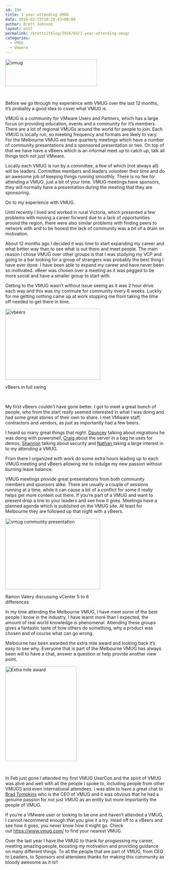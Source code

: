 ```yaml
---
id: 194
title: 1 year attending VMUG
date: 2016-03-15T20:18:43+00:00
author: Brett Johnson
layout: post
permalink: /brettsitblog/2016/03/1-year-attending-vmug/
categories:
  - VMUG
  - Vmware
---
```

<a href="https://sdbrett.com/BrettsITBlog/wp-content/uploads/2016/03/vmug_logo-300x88.png" rel="attachment wp-att-196"><img class="alignnone wp-image-196" src="https://sdbrett.com/BrettsITBlog/wp-content/uploads/2016/03/vmug_logo-300x88-300x88.png" alt="vmug" width="290" height="85" /></a>

&nbsp;

Before we go through my experience with VMUG over the last 12 months, it’s probably a good idea to cover what VMUG is.

VMUG is a community for VMware Users and Partners, which has a large focus on providing education, events and a community for it’s members. There are a lot of regional VMUGs around the world for people to join. Each VMUG is locally run, so meeting frequency and formats are likely to vary. For the Melbourne VMUG we have quarterly meetings which have a number of community presentations and a sponsored presentation or two. On top of that we have have a vBeers which is an informal meet up to catch up, talk all things tech not just VMware.

Locally each VMUG is run by a committee, a few of which (not always all) will be leaders. Committee members and leaders volunteer their time and do an awesome job of keeping things running smoothly. There is no fee for attending a VMUG, just a bit of your time. VMUG meetings have sponsors, they will normally have a presentation during the meeting that they are sponsoring.

On to my experience with VMUG.

Until recently I lived and worked in rural Victoria, which presented a few problems with moving a career forward due to a lack of opportunities around the region, there were also similar problems with finding peers to network with and to be honest the lack of community was a bit of a drain on motivation.

About 12 months ago I decided it was time to start expanding my career and what better way than to see what is out there and meet people. The main reason I chose VMUG over other groups is that I was studying my VCP and going to a bar looking for a group of strangers was probably the best thing I have ever done. I have been able to expand my career and have never been so motivated. vBeer was chosen over a meeting as it was pegged to be more social and have a smaller group to start with.

Getting to the VMUG wasn&#8217;t without issue seeing as it was 2 hour drive each way and this was my commute for community every 6 weeks. Luckily for me getting nothing came up at work stopping me from taking the time off needed to get there in time.

<div id="attachment_197" style="width: 310px" class="wp-caption alignnone">
  <a href="https://sdbrett.com/BrettsITBlog/wp-content/uploads/2016/03/vbeers.jpg" rel="attachment wp-att-197"><img class="wp-image-197 size-medium" src="https://sdbrett.com/BrettsITBlog/wp-content/uploads/2016/03/vbeers-300x225.jpg" alt="vbeers" width="300" height="225" srcset="https://sdbrett.com/assets/images2016/03/vbeers-300x225.jpg 300w, https://sdbrett.com/assets/images2016/03/vbeers.jpg 600w" sizes="(max-width: 300px) 100vw, 300px" /></a>
  
  <p class="wp-caption-text">
    vBeers in full swing
  </p>
</div>

&nbsp;

My first vBeers couldn&#8217;t have gone better. I got to meet a great bunch of people, who from the start really seemed interested in what I was doing and had some great stories of their own to share. I met VMware staff, contractors and vendors, as just as importantly had a few beers.

I heard so many great things that night. <a href="https://twitter.com/daunce_" target="_blank">Dauncey</a> talking about migrations he was doing with powershell, <a href="https://twitter.com/cswaters1" target="_blank">Craig </a>about the server in a bag he uses for demos, <a href="https://twitter.com/sfolsson" target="_blank">Shannon</a> talking about security and <a href="https://twitter.com/wheatcloud" target="_blank">Nathan </a>taking a large interest in to my attending a VMUG.

From there I organized with work do some extra hours leading up to each VMUG meeting and vBeers allowing me to indulge my new passion without burning leave balance.

VMUG meetings provide great presentations from both community members and sponsors alike. There are usually a couple of sessions running at a time, while it can cause a bit of a conflict for some it really helps get more content out there. If you&#8217;re part of a VMUG and want to present drop a line to your leaders and see how it goes. Meetings have a planned agenda which is published on the VMUG site. At least for Melbourne they are followed up that night with a vBeers.

<div id="attachment_198" style="width: 310px" class="wp-caption alignnone">
  <a href="https://sdbrett.com/BrettsITBlog/wp-content/uploads/2016/03/vmug-community-presentation.jpg" rel="attachment wp-att-198"><img class="wp-image-198 size-medium" src="https://sdbrett.com/BrettsITBlog/wp-content/uploads/2016/03/vmug-community-presentation-300x225.jpg" alt="vmug community presentation" width="300" height="225" srcset="https://sdbrett.com/assets/images2016/03/vmug-community-presentation-300x225.jpg 300w, https://sdbrett.com/assets/images2016/03/vmug-community-presentation.jpg 600w" sizes="(max-width: 300px) 100vw, 300px" /></a>
  
  <p class="wp-caption-text">
    Ramon Valery discussing vCenter 5 to 6 differences
  </p>
</div>

In my time attending the Melbourne VMUG, I have meet some of the best people I know in the industry, I have learnt more than I expected, the amount of real world knowledge is phenomenal. Attending these groups gives a fantastic taste of how others do something, why a product was chosen and of course what can go wrong.

Melbourne has been awarded the extra mile award and looking back it&#8217;s easy to see why. Everyone that is part of the Melbourne VMUG has always been will to have a chat, answer a question or help provide another view point.

<a href="https://sdbrett.com/BrettsITBlog/wp-content/uploads/2016/03/CN7ML18UEAA_Zmq.jpg" rel="attachment wp-att-199"><img class="alignnone size-medium wp-image-199" src="https://sdbrett.com/BrettsITBlog/wp-content/uploads/2016/03/CN7ML18UEAA_Zmq-225x300.jpg" alt="Extra mile award" width="225" height="300" srcset="https://sdbrett.com/assets/images2016/03/CN7ML18UEAA_Zmq-225x300.jpg 225w, https://sdbrett.com/assets/images2016/03/CN7ML18UEAA_Zmq.jpg 600w" sizes="(max-width: 225px) 100vw, 225px" /></a>

&nbsp;

In Feb just gone I attended my first VMUG UserCon and the spirit of VMUG was alive and well with all the people I spoke to, including people from other VMUGS and even international attendees. I was able to have a great chat to [Brad Tompkins](https://twitter.com/VMUG_CEO) who is the CEO of VMUG and it was obvious that he had a genuine passion for not just VMUG as an entity but more importantly the people of VMUG.

If you&#8217;re a VMware user or looking to be one and haven&#8217;t attended a VMUG, I cannot recommend enough that you give it a try. Head off to a vBeers and see how it goes, you never know how it might go. Check out <a href="https://www.vmug.com/" target="_blank">https://www.vmug.com/</a> to find your nearest VMUG.

Over the last year I have the VMUG to thank for progressing my career, meeting amazing people, boosting my motivation and providing guidance on many different things. To all the people that are part of VMUG, from CEO to Leaders, to Sponsors and attendees thanks for making this community as bloody awesome as it is!!